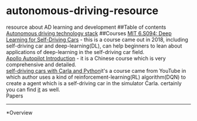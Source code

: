 # autonomous-driving-resource
resource about AD learning and development
##Table of contents
[Autonomous driving technology stack](https://naotu.baidu.com/file/73dc7a98ec0186eb6466af602bc02cce?token=10c131d90ea5e013)
##Courses
[MIT 6.S094: Deep Learning for Self-Driving Cars](https://selfdrivingcars.mit.edu/) - this is a course came out in 2018, including self-driving car and deep-learning(DL), can help beginners to lean about applications of deep-learning in the self-driving car field.<br>
[Apollo Autopilot Introduction](http://bit.baidu.com/product?sort=%5Bobject%20Object%5D) - it is a Chinese course which is very comprehensive and detailed.<br>
[self-driving cars with Carla and Python](https://www.youtube.com/watch?v=J1F32aVSYaU&list=PLQVvvaa0QuDeI12McNQdnTlWz9XlCa0uo)it's a course came from YouTube in which author uses a kind of reinforcement-learning(RL) algorithm(DQN) to create a agent which is a self-driving car in the simulator Carla. certainly you can find [it](https://www.bilibili.com/video/BV1v7411o7wr) as well.<br>
Papers
_____
*Overview
